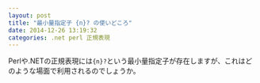 ```yaml
---
layout: post
title: "最小量指定子 {n}? の使いどころ"
date: 2014-12-26 13:19:32
categories: .net perl 正規表現
---
```

<p>Perlや.NETの正規表現には<code>{n}?</code>という最小量指定子が存在しますが、これはどのような場面で利用されるのでしょうか。</p>
